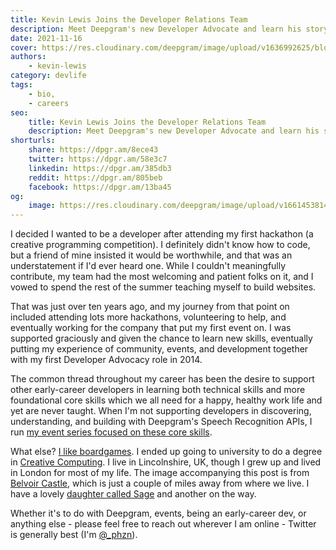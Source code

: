 ```yaml
---
title: Kevin Lewis Joins the Developer Relations Team
description: Meet Deepgram's new Developer Advocate and learn his story of getting into tech.
date: 2021-11-16
cover: https://res.cloudinary.com/deepgram/image/upload/v1636992625/blog/2021/11/meet-kevin-lewis/belvoir-castle.jpg
authors:
    - kevin-lewis
category: devlife
tags:
    - bio,
    - careers
seo:
    title: Kevin Lewis Joins the Developer Relations Team
    description: Meet Deepgram's new Developer Advocate and learn his story of getting into tech.
shorturls:
    share: https://dpgr.am/8ece43
    twitter: https://dpgr.am/58e3c7
    linkedin: https://dpgr.am/385db3
    reddit: https://dpgr.am/805beb
    facebook: https://dpgr.am/13ba45
og:
    image: https://res.cloudinary.com/deepgram/image/upload/v1661453814/blog/meet-kevin-lewis/ograph.png
---
```


I decided I wanted to be a developer after attending my first hackathon (a creative programming competition). I definitely didn't know how to code, but a friend of mine insisted it would be worthwhile, and that was an understatement if I'd ever heard one. While I couldn't meaningfully contribute, my team had the most welcoming and patient folks on it, and I vowed to spend the rest of the summer teaching myself to build websites.

That was just over ten years ago, and my journey from that point on included attending lots more hackathons, volunteering to help, and eventually working for the company that put my first event on. I was supported graciously and given the chance to learn new skills, eventually putting my experience of community, events, and development together with my first Developer Advocacy role in 2014.

The common thread throughout my career has been the desire to support other early-career developers in learning both technical skills and more foundational core skills which we all need for a happy, healthy work life and yet are never taught. When I'm not supporting developers in discovering, understanding, and building with Deepgram's Speech Recognition APIs, I run [my event series focused on these core skills](https://yougotthis.io).

What else? [I like boardgames](https://boardgamegeek.com/collection/user/phazonoverload). I ended up going to university to do a degree in [Creative Computing](https://www.gold.ac.uk/ug/bsc-creative-computing/). I live in Lincolnshire, UK, though I grew up and lived in London for most of my life. The image accompanying this post is from [Belvoir Castle](http://www.belvoircastle.com), which is just a couple of miles away from where we live. I have a lovely [daughter called Sage](https://twitter.com/_phzn/status/1420797759989370887) and another on the way.

Whether it's to do with Deepgram, events, being an early-career dev, or anything else - please feel free to reach out wherever I am online - Twitter is generally best (I'm [@\_phzn](https://twitter.com/_phzn)).

